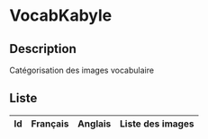 # VocabKabyle
## Description

Catégorisation des images vocabulaire

## Liste
| Id                | Français        | Anglais             | Liste des images      |
|-------------------|-----------------|---------------------|-----------------------|
